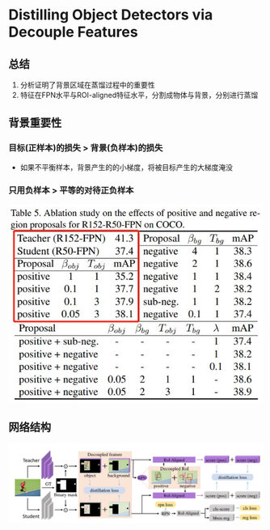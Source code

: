 # Distilling Object Detectors via Decouple Features

## 总结
1. 分析证明了背景区域在蒸馏过程中的重要性
2. 特征在FPN水平与ROI-aligned特征水平，分割成物体与背景，分别进行蒸馏

## 背景重要性

### 目标(正样本)的损失 > 背景(负样本)的损失
-  如果不平衡样本，背景产生的的小梯度，将被目标产生的大梯度淹没
### 只用负样本 > 平等的对待正负样本
   ![1](../picture/objectdetect/DeFeat.jpg)


## 网络结构
![2](../picture/objectdetect/DeFeat2.jpg)